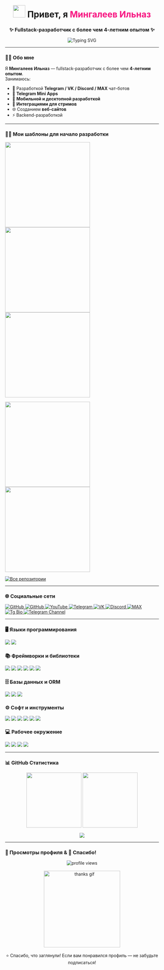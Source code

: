 <!-- Banner / Приветствие -->
<h1 align="center">
  <img src="https://media.giphy.com/media/hvRJCLFzcasrR4ia7z/giphy.gif" width="40"> 
  Привет, я <span style="color:#F71581">Мингалеев Ильназ</span>  
</h1>

<h3 align="center">✨ Fullstack-разработчик с более чем 4-летним опытом ✨</h3>

<p align="center">
  <img src="https://readme-typing-svg.herokuapp.com?font=Fira+Code&weight=500&size=24&pause=1000&color=F71581&center=true&vCenter=true&random=false&width=600&lines=Fullstack+Developer;Люблю+аниме;Люблю+розовый+цвет" alt="Typing SVG" />
</p>

---

### 👨‍💻 Обо мне  
Я **Мингалеев Ильназ** — fullstack-разработчик с более чем **4-летним опытом**.  
Занимаюсь:  
- 💬 Разработкой **Telegram / VK / Discord / MAX** чат-ботов  
- 📱 **Telegram Mini Apps**  
- 📲 **Мобильной и десктопной разработкой**  
- 🎥 **Интеграциями для стримов**  
- 🌐 Созданием **веб-сайтов**  
- ⚡ Backend-разработкой

---

### 🐱‍💻 Мои шаблоны для начало разработки
<p align="left">
  <a href="https://github.com/kitty-ilnazik/telegram-bot-template">
    <img width="278" src="https://denvercoder1-github-readme-stats.vercel.app/api/pin/?username=kitty-ilnazik&repo=telegram-bot-template&theme=react&bg_color=1F222E&title_color=F85D7F&hide_border=true&icon_color=F8D866" />
  </a>
  <a href="https://github.com/kitty-ilnazik/telegram-mini-apps-template">
    <img width="278" src="https://denvercoder1-github-readme-stats.vercel.app/api/pin/?username=kitty-ilnazik&repo=telegram-mini-apps-template&theme=react&bg_color=1F222E&title_color=F85D7F&hide_border=true&icon_color=F8D866" />
  </a>
  <a href="https://github.com/kitty-ilnazik/frontend-template">
    <img width="278" src="https://denvercoder1-github-readme-stats.vercel.app/api/pin/?username=kitty-ilnazik&repo=frontend-template&theme=react&bg_color=1F222E&title_color=F85D7F&hide_border=true&icon_color=F8D866" />
  </a>
</p>
<p align="left">
  <a href="https://github.com/kitty-ilnazik/backend-template">
    <img width="278" src="https://denvercoder1-github-readme-stats.vercel.app/api/pin/?username=kitty-ilnazik&repo=backend-template&theme=react&bg_color=1F222E&title_color=F85D7F&hide_border=true&icon_color=F8D866" />
  </a>
  <a href="https://github.com/kitty-ilnazik/expo-app-template">
    <img width="278" src="https://denvercoder1-github-readme-stats.vercel.app/api/pin/?username=kitty-ilnazik&repo=expo-app-template&theme=react&bg_color=1F222E&title_color=F85D7F&hide_border=true&icon_color=F8D866" />
  </a>
</p>
<p>
  <a href="https://github.com/kitty-ilnazik?tab=repositories&sort=stargazers">
    <img alt="Все репозитории" src="https://custom-icon-badges.demolab.com/badge/-Все%20мои%20репозитории-1F222E?style=for-the-badge&logoColor=white&logo=repo"/>
  </a>
</p>

---

### 🌐 Социальные сети
  <a href="https://github.com/kitty-ilnazik">
    <img src="https://img.shields.io/badge/GitHub-181717?style=flat&logo=github&logoColor=white" alt="GitHub" />
  </a>
  <a href="https://github.com/kitty-ilnazik">
    <img src="https://img.shields.io/badge/GitHub%20№2-181717?style=flat&logo=github&logoColor=white" alt="GitHub" />
  </a>
  <a href="https://www.youtube.com/">
    <img src="https://img.shields.io/badge/YouTube-FF0000?style=flat&logo=youtube&logoColor=white" alt="YouTube" />
  </a>
  <a href="https://t.me/Kitty_Ilnazik">
    <img src="https://img.shields.io/badge/Telegram-2CA5E0?style=flat&logo=telegram&logoColor=white" alt="Telegram" />
  </a>
  <a href="https://vk.com/Dev_Ilnaz">
    <img src="https://img.shields.io/badge/VK-0077FF?style=flat&logo=vk&logoColor=white" alt="VK" />
  </a>
  <a href="https://discord.com/">
    <img src="https://img.shields.io/badge/Discord-5865F2?style=flat&logo=discord&logoColor=white" alt="Discord" />
  </a>
  <a href="https://max.com/">
    <img src="https://img.shields.io/badge/MAX-FF69B4?style=flat&logoColor=white" alt="MAX" />
  </a>
  <a href="https://t.me/bio_kitty_ilnazik">
    <img src="https://img.shields.io/badge/Tg%20Bio-0088CC?style=flat&logo=telegram&logoColor=white" alt="Tg Bio" />
  </a>
  <a href="https://t.me/adapter_kitty_ilnazik">
    <img src="https://img.shields.io/badge/Канал-FF4500?style=flat&logo=telegram&logoColor=white" alt="Telegram Channel" />
  </a>

---

### 🖥️ Языки программирования
<p>
  <img src="https://skillicons.dev/icons?i=html,css,js,ts,python,java,kotlin,dart,bash,lua,rust" />
  <img src="https://img.shields.io/badge/Pawn-DB7093?style=flat&logoColor=white" />
</p>

### 📚 Фреймворки и библиотеки
<p>
  <img src="https://skillicons.dev/icons?i=react,next,tailwind,nodejs,express,fastapi,flutter,bootstrap,flask,tensorflow,pytorch,vite" />
  <img src="https://img.shields.io/badge/Aiogram-2C2D72?style=flat&logo=telegram&logoColor=white" />
  <img src="https://img.shields.io/badge/Telebot-0088CC?style=flat&logo=telegram&logoColor=white" />
  <img src="https://img.shields.io/badge/Tauri-FFC131?style=flat&logo=tauri&logoColor=black" />
  <img src="https://img.shields.io/badge/NumPy-013243?style=flat&logo=numpy&logoColor=white" />
  <img src="https://img.shields.io/badge/Pandas-150458?style=flat&logo=pandas&logoColor=white" />
</p>

### 🗄️ Базы данных и ORM
<p>
  <img src="https://skillicons.dev/icons?i=mongodb,mysql,postgresql,sqlite" />
  <img src="https://img.shields.io/badge/SQLAlchemy-000000?style=flat&logo=sqlalchemy&logoColor=white" />
  <img src="https://img.shields.io/badge/Alembic-000000?style=flat&logo=alembic&logoColor=white" />
</p>

### ⚙️ Софт и инструменты
<p>
  <img src="https://skillicons.dev/icons?i=git,github,vscode,visualstudio,figma,postman,obsidian,androidstudio" />
  <img src="https://img.shields.io/badge/Zed-5A67D8?style=flat&logo=probot&logoColor=white" />
  <img src="https://img.shields.io/badge/Firefox-FF7139?style=flat&logo=firefox-browser&logoColor=white" />
  <img src="https://img.shields.io/badge/Android-3DDC84?style=flat&logo=android&logoColor=white" />
  <img src="https://img.shields.io/badge/OBS-302E31?style=flat&logo=obs-studio&logoColor=white" />
  <img src="https://img.shields.io/badge/Stack%20Overflow-FE7A16?style=flat&logo=stack-overflow&logoColor=white" />
</p>

### 💻 Рабочее окружение
<p>
  <img src="https://skillicons.dev/icons?i=linux,arch,windows" />
  <img src="https://img.shields.io/badge/Hyprland-00A0FF?style=flat&logo=wayland&logoColor=white" />
  <img src="https://img.shields.io/badge/KDE%20Plasma-1D99F3?style=flat&logo=kde&logoColor=white" />
  <img src="https://img.shields.io/badge/Zsh-4D4D4D?style=flat&logo=gnu-bash&logoColor=white" />
</p>

---

### 📊 GitHub Статистика
<p align="center">
  <img src="https://denvercoder1-github-readme-stats.vercel.app/api/?username=kitty-ilnazik&show_icons=true&include_all_commits=true&count_private=true&theme=react&hide_border=true&bg_color=1F222E&title_color=F85D7F&icon_color=F8D866" height="180px"/>
  <img src="https://denvercoder1-github-readme-stats.vercel.app/api/top-langs/?username=kitty-ilnazik&langs_count=10&layout=compact&theme=react&hide_border=true&bg_color=1F222E&title_color=F85D7F&icon_color=F8D866&hide=Jupyter%20Notebook,Roff" height="180px"/>
</p>

<p align="center">
  <img src="https://github-readme-activity-graph.vercel.app/graph/?username=kitty-ilnazik&bg_color=1F222E&color=F8D866&theme=react-dark" />
</p>

---

### 👀 Просмотры профиля & 🙏 Спасибо!
<p align="center">
  <img src="https://komarev.com/ghpvc/?username=kitty-ilnazik&color=F71581&style=for-the-badge" alt="profile views" /><br/><br/>
  <img src="https://media.tenor.com/mJJU3_4apdEAAAAj/comfy-emote.gif" width="250" alt="thanks gif" /><br/><br/>
  ⭐ Спасибо, что заглянули! Если вам понравился профиль — не забудьте подписаться!  
</p>
